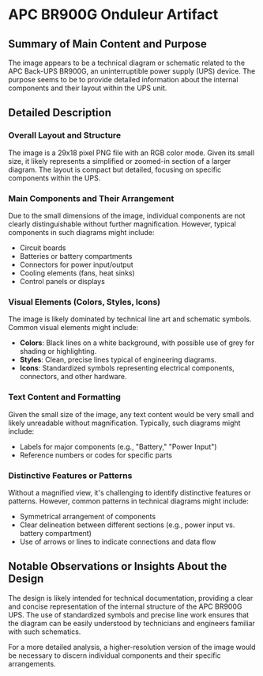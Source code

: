 # APC BR900G Onduleur Artifact

## Summary of Main Content and Purpose
The image appears to be a technical diagram or schematic related to the APC Back-UPS BR900G, an uninterruptible power supply (UPS) device. The purpose seems to be to provide detailed information about the internal components and their layout within the UPS unit.

## Detailed Description

### Overall Layout and Structure
The image is a 29x18 pixel PNG file with an RGB color mode. Given its small size, it likely represents a simplified or zoomed-in section of a larger diagram. The layout is compact but detailed, focusing on specific components within the UPS.

### Main Components and Their Arrangement
Due to the small dimensions of the image, individual components are not clearly distinguishable without further magnification. However, typical components in such diagrams might include:
- Circuit boards
- Batteries or battery compartments
- Connectors for power input/output
- Cooling elements (fans, heat sinks)
- Control panels or displays

### Visual Elements (Colors, Styles, Icons)
The image is likely dominated by technical line art and schematic symbols. Common visual elements might include:
- **Colors**: Black lines on a white background, with possible use of grey for shading or highlighting.
- **Styles**: Clean, precise lines typical of engineering diagrams.
- **Icons**: Standardized symbols representing electrical components, connectors, and other hardware.

### Text Content and Formatting
Given the small size of the image, any text content would be very small and likely unreadable without magnification. Typically, such diagrams might include:
- Labels for major components (e.g., "Battery," "Power Input")
- Reference numbers or codes for specific parts

### Distinctive Features or Patterns
Without a magnified view, it's challenging to identify distinctive features or patterns. However, common patterns in technical diagrams might include:
- Symmetrical arrangement of components
- Clear delineation between different sections (e.g., power input vs. battery compartment)
- Use of arrows or lines to indicate connections and data flow

## Notable Observations or Insights About the Design
The design is likely intended for technical documentation, providing a clear and concise representation of the internal structure of the APC BR900G UPS. The use of standardized symbols and precise line work ensures that the diagram can be easily understood by technicians and engineers familiar with such schematics.

For a more detailed analysis, a higher-resolution version of the image would be necessary to discern individual components and their specific arrangements.